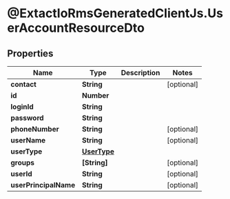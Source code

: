 # @ExtactIoRmsGeneratedClientJs.UserAccountResourceDto

## Properties

Name | Type | Description | Notes
------------ | ------------- | ------------- | -------------
**contact** | **String** |  | [optional] 
**id** | **Number** |  | 
**loginId** | **String** |  | 
**password** | **String** |  | 
**phoneNumber** | **String** |  | [optional] 
**userName** | **String** |  | [optional] 
**userType** | [**UserType**](UserType.md) |  | 
**groups** | **[String]** |  | [optional] 
**userId** | **String** |  | [optional] 
**userPrincipalName** | **String** |  | [optional] 


